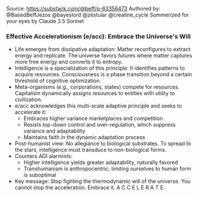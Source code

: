 Source: https://substack.com/@beff/p-63356473
Authored by: @BasedBeffJezos @bayeslord @zestular @creatine_cycle
Summerized for your eyes by Claude 3.5 Sonnet
### Effective Accelerationism (e/acc): Embrace the Universe's Will
- Life emerges from dissipative adaptation: Matter reconfigures to extract energy and replicate. The universe favors futures where matter captures more free energy and converts it to entropy.
- Intelligence is a specialization of this principle: It identifies patterns to acquire resources. Consciousness is a phase transition beyond a certain threshold of cognitive optimization.
- Meta-organisms (e.g., corporations, states) compete for resources. Capitalism dynamically assigns resources to entities with utility to civilization.
- e/acc acknowledges this multi-scale adaptive principle and seeks to accelerate it:
    - Embraces higher variance marketplaces and competition
    - Resists top-down control and over-regulation, which suppress variance and adaptability
    - Maintains faith in the dynamic adaptation process
- Post-humanist view: No allegiance to biological substrates. To spread to the stars, intelligence must transduce to non-biological forms.
- Counters AGI alarmists:
    - Higher intelligence yields greater adaptability, naturally favored
    - Transhumanism is anthropocentric; limiting ourselves to human form is suboptimal
- Key message: Stop fighting the thermodynamic will of the universe. You cannot stop the acceleration. Embrace it. A C C E L E R A T E.
